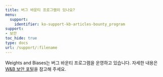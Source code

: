 ```yaml
---
title: 버그 바운티 프로그램이 있나요?
menu:
  support:
    identifier: ko-support-kb-articles-bounty_program
support:
- 보안
toc_hide: true
type: docs
url: /support/:filename
---
```


Weights and Biases는 버그 바운티 프로그램을 운영하고 있습니다. 자세한 내용은 [W&B 보안 포털](https://security.wandb.ai/)을 참고해 주세요.